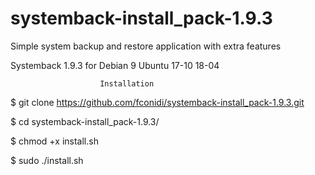 # systemback-install_pack-1.9.3

Simple system backup and restore application with extra features

Systemback 1.9.3 for Debian 9 Ubuntu 17-10 18-04

                        Installation

$ git clone https://github.com/fconidi/systemback-install_pack-1.9.3.git

$ cd systemback-install_pack-1.9.3/

$ chmod +x install.sh

$ sudo ./install.sh
